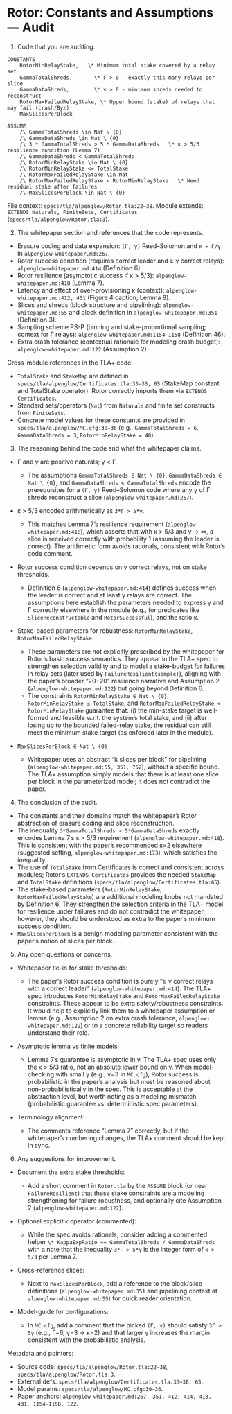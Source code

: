 # Rotor: Constants and Assumptions — Audit

1. Code that you are auditing.

```
CONSTANTS
    RotorMinRelayStake,   \* Minimum total stake covered by a relay set
    GammaTotalShreds,       \* Γ > 0 - exactly this many relays per slice
    GammaDataShreds,        \* γ > 0 - minimum shreds needed to reconstruct
    RotorMaxFailedRelayStake, \* Upper bound (stake) of relays that may fail (crash/Byz)
    MaxSlicesPerBlock

ASSUME
    /\ GammaTotalShreds \in Nat \ {0}
    /\ GammaDataShreds \in Nat \ {0}
    /\ 3 * GammaTotalShreds > 5 * GammaDataShreds   \* κ > 5/3 resilience condition (Lemma 7)
    /\ GammaDataShreds < GammaTotalShreds
    /\ RotorMinRelayStake \in Nat \ {0}
    /\ RotorMinRelayStake <= TotalStake
    /\ RotorMaxFailedRelayStake \in Nat
    /\ RotorMaxFailedRelayStake < RotorMinRelayStake   \* Need residual stake after failures
    /\ MaxSlicesPerBlock \in Nat \ {0}
```

File context: `specs/tla/alpenglow/Rotor.tla:22–38`. Module extends: `EXTENDS Naturals, FiniteSets, Certificates` (`specs/tla/alpenglow/Rotor.tla:3`).


2. The whitepaper section and references that the code represents.

- Erasure coding and data expansion: `(Γ, γ)` Reed–Solomon and `κ = Γ/γ` in `alpenglow-whitepaper.md:267`.
- Rotor success condition (requires correct leader and ≥ γ correct relays): `alpenglow-whitepaper.md:414` (Definition 6).
- Rotor resilience (asymptotic success if κ > 5/3): `alpenglow-whitepaper.md:418` (Lemma 7).
- Latency and effect of over-provisioning κ (context): `alpenglow-whitepaper.md:412, 431` (Figure 4 caption; Lemma 8).
- Slices and shreds (block structure and pipelining): `alpenglow-whitepaper.md:55` and block definition in `alpenglow-whitepaper.md:351` (Definition 3).
- Sampling scheme PS-P (binning and stake-proportional sampling; context for Γ relays): `alpenglow-whitepaper.md:1154–1158` (Definition 46).
- Extra crash tolerance (contextual rationale for modeling crash budget): `alpenglow-whitepaper.md:122` (Assumption 2).

Cross-module references in the TLA+ code:

- `TotalStake` and `StakeMap` are defined in `specs/tla/alpenglow/Certificates.tla:33–36, 65` (StakeMap constant and TotalStake operator). Rotor correctly imports them via `EXTENDS Certificates`.
- Standard sets/operators (`Nat`) from `Naturals` and finite set constructs from `FiniteSets`.
- Concrete model values for these constants are provided in `specs/tla/alpenglow/MC.cfg:30–36` (e.g., `GammaTotalShreds = 6`, `GammaDataShreds = 3`, `RotorMinRelayStake = 40`).


3. The reasoning behind the code and what the whitepaper claims.

- Γ and γ are positive naturals; γ < Γ.
  - The assumptions `GammaTotalShreds ∈ Nat \ {0}`, `GammaDataShreds ∈ Nat \ {0}`, and `GammaDataShreds < GammaTotalShreds` encode the prerequisites for a `(Γ, γ)` Reed–Solomon code where any γ of Γ shreds reconstruct a slice (`alpenglow-whitepaper.md:267`).

- κ > 5/3 encoded arithmetically as `3*Γ > 5*γ`.
  - This matches Lemma 7’s resilience requirement (`alpenglow-whitepaper.md:418`), which asserts that with κ > 5/3 and γ → ∞, a slice is received correctly with probability 1 (assuming the leader is correct). The arithmetic form avoids rationals, consistent with Rotor’s code comment.

- Rotor success condition depends on γ correct relays, not on stake thresholds.
  - Definition 6 (`alpenglow-whitepaper.md:414`) defines success when the leader is correct and at least γ relays are correct. The assumptions here establish the parameters needed to express γ and Γ correctly elsewhere in the module (e.g., for predicates like `SliceReconstructable` and `RotorSuccessful`), and the ratio κ.

- Stake-based parameters for robustness: `RotorMinRelayStake`, `RotorMaxFailedRelayStake`.
  - These parameters are not explicitly prescribed by the whitepaper for Rotor’s basic success semantics. They appear in the TLA+ spec to strengthen selection validity and to model a stake-budget for failures in relay sets (later used by `FailureResilient(sample)`), aligning with the paper’s broader “20+20” resilience narrative and Assumption 2 (`alpenglow-whitepaper.md:122`) but going beyond Definition 6.
  - The constraints `RotorMinRelayStake ∈ Nat \ {0}`, `RotorMinRelayStake ≤ TotalStake`, and `RotorMaxFailedRelayStake < RotorMinRelayStake` guarantee that: (i) the min-stake target is well-formed and feasible w.r.t. the system’s total stake, and (ii) after losing up to the bounded failed-relay stake, the residual can still meet the minimum stake target (as enforced later in the module).

- `MaxSlicesPerBlock ∈ Nat \ {0}`
  - Whitepaper uses an abstract “k slices per block” for pipelining (`alpenglow-whitepaper.md:55, 351, 752`), without a specific bound. The TLA+ assumption simply models that there is at least one slice per block in the parameterized model; it does not contradict the paper.


4. The conclusion of the audit.

- The constants and their domains match the whitepaper’s Rotor abstraction of erasure coding and slice reconstruction.
- The inequality `3*GammaTotalShreds > 5*GammaDataShreds` exactly encodes Lemma 7’s κ > 5/3 requirement (`alpenglow-whitepaper.md:418`). This is consistent with the paper’s recommended κ=2 elsewhere (suggested setting, `alpenglow-whitepaper.md:173`), which satisfies the inequality.
- The use of `TotalStake` from Certificates is correct and consistent across modules; Rotor’s `EXTENDS Certificates` provides the needed `StakeMap` and `TotalStake` definitions (`specs/tla/alpenglow/Certificates.tla:65`).
- The stake-based parameters (`RotorMinRelayStake`, `RotorMaxFailedRelayStake`) are additional modeling knobs not mandated by Definition 6. They strengthen the selection criteria in the TLA+ model for resilience under failures and do not contradict the whitepaper; however, they should be understood as extra to the paper’s minimum success condition.
- `MaxSlicesPerBlock` is a benign modeling parameter consistent with the paper’s notion of slices per block.


5. Any open questions or concerns.

- Whitepaper tie-in for stake thresholds:
  - The paper’s Rotor success condition is purely “≥ γ correct relays with a correct leader” (`alpenglow-whitepaper.md:414`). The TLA+ spec introduces `RotorMinRelayStake` and `RotorMaxFailedRelayStake` constraints. These appear to be extra safety/robustness constraints. It would help to explicitly link them to a whitepaper assumption or lemma (e.g., Assumption 2 on extra crash tolerance, `alpenglow-whitepaper.md:122`) or to a concrete reliability target so readers understand their role.

- Asymptotic lemma vs finite models:
  - Lemma 7’s guarantee is asymptotic in γ. The TLA+ spec uses only the κ > 5/3 ratio, not an absolute lower bound on γ. When model-checking with small γ (e.g., γ=3 in `MC.cfg`), Rotor success is probabilistic in the paper’s analysis but must be reasoned about non-probabilistically in the spec. This is acceptable at the abstraction level, but worth noting as a modeling mismatch (probabilistic guarantee vs. deterministic spec parameters).

- Terminology alignment:
  - The comments reference “Lemma 7” correctly, but if the whitepaper’s numbering changes, the TLA+ comment should be kept in sync.


6. Any suggestions for improvement.

- Document the extra stake thresholds:
  - Add a short comment in `Rotor.tla` by the `ASSUME` block (or near `FailureResilient`) that these stake constraints are a modeling strengthening for failure robustness, and optionally cite Assumption 2 (`alpenglow-whitepaper.md:122`).

- Optional explicit κ operator (commented):
  - While the spec avoids rationals, consider adding a commented helper `\* KappaExpRatio == GammaTotalShreds / GammaDataShreds` with a note that the inequality `3*Γ > 5*γ` is the integer form of `κ > 5/3` per Lemma 7.

- Cross-reference slices:
  - Next to `MaxSlicesPerBlock`, add a reference to the block/slice definitions (`alpenglow-whitepaper.md:351` and pipelining context at `alpenglow-whitepaper.md:55`) for quick reader orientation.

- Model-guide for configurations:
  - In `MC.cfg`, add a comment that the picked `(Γ, γ)` should satisfy `3Γ > 5γ` (e.g., Γ=6, γ=3 → κ=2) and that larger γ increases the margin consistent with the probabilistic analysis.

Metadata and pointers:

- Source code: `specs/tla/alpenglow/Rotor.tla:22–38`, `specs/tla/alpenglow/Rotor.tla:3`.
- External defs: `specs/tla/alpenglow/Certificates.tla:33–36, 65`.
- Model params: `specs/tla/alpenglow/MC.cfg:30–36`.
- Paper anchors: `alpenglow-whitepaper.md:267, 351, 412, 414, 418, 431, 1154–1158, 122`.


